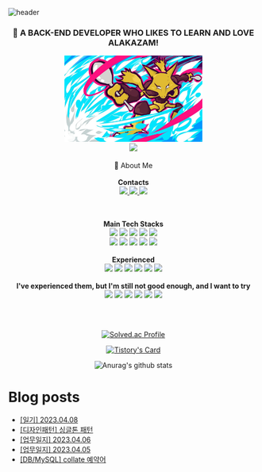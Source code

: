 
![header](https://capsule-render.vercel.app/api?type=waving&color=auto&height=300&section=header&text=love%20Alakazam&fontSize=90)

<div align="center">
  
### :spoon: A BACK-END DEVELOPER WHO LIKES TO LEARN AND LOVE ALAKAZAM!
  
  <img src="alakazam_psycocutter.jpg" width="55%" height="50%" />
</div>

<div align="center" display="inline-block">
  <a href="https://hits.seeyoufarm.com"><img src="https://hits.seeyoufarm.com/api/count/incr/badge.svg?url=https%3A%2F%2Fgithub.com%2FloveAlakazam%2Fhit-counter&count_bg=%23E2C714&title_bg=%23555555&icon=&icon_color=%23E7E7E7&title=hits&edge_flat=false"/></a>
  <br><br>
  <a href="https://eunkangchoi.github.io/about" style="text-decoration:none">👋 About Me </a>
  <br><br>
  <strong>Contacts</strong>
  <br>
  <a href="https://ek12mv2.tistory.com" target="_blank">
      <img src="https://img.shields.io/badge/tistory-000000?style=for-the-badge&logo=tistory&logoColor=white">
  </a><a href="mailto:dmsrkd1216@gmail.com">    
    <img src="https://img.shields.io/badge/gmail-EA4335?style=for-the-badge&logo=gmail&logoColor=white">
  </a>
  <a href="https://www.linkedin.com/in/eunkang-choi-8b0378191">
      <img src="https://img.shields.io/badge/linkedin-0A66C2?style=for-the-badge&logo=linkedin&logoColor=white">
  </a>
  <br>

  <br><br>
  <strong>Main Tech Stacks</strong>
  <br>
    <img src="https://img.shields.io/badge/nestJS-E0234E?style=for-the-badge&logo=nestJS&logoColor=white">
        <img src="https://img.shields.io/badge/typescript-4285F4?style=for-the-badge&logo=typescript&logoColor=white">
    <img src="https://img.shields.io/badge/node.js-339933?style=for-the-badge&logo=node.js&logoColor=white">
    <img src="https://img.shields.io/badge/express-000000?style=for-the-badge&logo=express&logoColor=white">
    <img src="https://img.shields.io/badge/javascript-F7DF1E?style=for-the-badge&logo=javascript&logoColor=white">
  <br>
      <img src="https://img.shields.io/badge/mysql-4479A1?style=for-the-badge&logo=mysql&logoColor=white">
    <img src="https://img.shields.io/badge/mongodb-47A248?style=for-the-badge&logo=mongodb&logoColor=white">
    <img src="https://img.shields.io/badge/git-F05032?style=for-the-badge&logo=git&logoColor=white">
    <img src="https://img.shields.io/badge/gitkraken-179287?style=for-the-badge&logo=gitkraken&logoColor=white">
    <img src="https://img.shields.io/badge/github actions-2088FF?style=for-the-badge&logo=github actions&logoColor=white">
  <br>
  <br>
    <strong>Experienced </strong>
  <br>
      <img src="https://img.shields.io/badge/go-00ADD8?style=for-the-badge&logo=go&logoColor=white">
  <img src="https://img.shields.io/badge/JAVA-FF160B?style=for-the-badge&logo=JAVA&logoColor=white">
    <img src="https://img.shields.io/badge/python-3776AB?style=for-the-badge&logo=python&logoColor=white">
    <img src="https://img.shields.io/badge/spring-6DB33F?style=for-the-badge&logo=spring&logoColor=white">
    <img src="https://img.shields.io/badge/flask-000000?style=for-the-badge&logo=flask&logoColor=white">
    <img src="https://img.shields.io/badge/angularjs-E23237?style=for-the-badge&logo=angularjs&logoColor=white">
  <br>
  <br>
   <strong>I've experienced them, but I'm still not good enough, and I want to try</strong>
  <br>
  <img src="https://img.shields.io/badge/google cloud-4285F4?style=for-the-badge&logo=google cloud&logoColor=white">
  <img src="https://img.shields.io/badge/amazon ec2-FF9900?style=for-the-badge&logo=amazon ec2&logoColor=white">
    <img src="https://img.shields.io/badge/redis-DC382D?style=for-the-badge&logo=redis&logoColor=white">
    <img src="https://img.shields.io/badge/docker-2496ED?style=for-the-badge&logo=docker&logoColor=white">
      <img src="https://img.shields.io/badge/GraphQL-E10098?style=for-the-badge&logo=GraphQL&logoColor=white">
    <img src="https://img.shields.io/badge/socket.io-010101?style=for-the-badge&logo=socket.io&logoColor=white">
  <br>
</div>  

<br><br>

<div align="center" display="inline-block">

  [![Solved.ac Profile](http://mazassumnida.wtf/api/v2/generate_badge?boj=dmsrkd1216)](https://solved.ac/dmsrkd1216/)  

  [![Tistory's Card](https://github-readme-tistory-card.vercel.app/api?name=ek12mv2&theme=tistory)](https://ek12mv2.tistory.com)

  ![Anurag's github stats](https://github-readme-stats.vercel.app/api?username=loveAlakazam&show_icons=true) 
</div>


# Blog posts

<!-- BLOG-POST-LIST:START -->
- [[일기] 2023.04.08](https://ek12mv2.tistory.com/422)
- [[디자인패턴] 싱글톤 패턴](https://ek12mv2.tistory.com/420)
- [[업무일지] 2023.04.06](https://ek12mv2.tistory.com/418)
- [[업무일지] 2023.04.05](https://ek12mv2.tistory.com/417)
- [[DB/MySQL] collate 예약어](https://ek12mv2.tistory.com/416)
<!-- BLOG-POST-LIST:END -->
